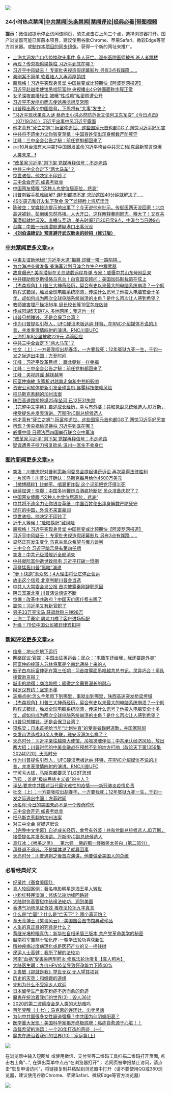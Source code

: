 ![](https://raw.githubusercontent.com/jsvpn/jsproxy/dev/64photo/fqnews-qr.jpg)

<div id="tt">
<h3>24小时热点禁闻|<a href="#%E4%B8%AD%E5%85%B1%E7%A6%81%E9%97%BB%E6%9B%B4%E5%A4%9A%E6%96%87%E7%AB%A0">中共禁闻</a>|<a href="#%E5%9B%BE%E7%89%87%E6%96%B0%E9%97%BB%E6%9B%B4%E5%A4%9A%E6%96%87%E7%AB%A0">头条禁闻</a>|<a href="#%E6%96%B0%E9%97%BB%E8%AF%84%E8%AE%BA%E6%9B%B4%E5%A4%9A%E6%96%87%E7%AB%A0">禁闻评论|<a href="#%E5%BF%85%E7%9C%8B%E7%BB%8F%E5%85%B8%E5%A5%BD%E6%96%87">经典必看</a>|<a href="https://2654106.xyz/3" target="_blank">带图视频</a></h3>
<div><b>提示：</b>微信如提示停止访问该网页，须先点击右上角三个点，选择浏览器打开。国产浏览器可能已屏蔽本项目，建议使用谷歌Chrome、苹果Safari、微软Edge等官方浏览器。或<a href="%E5%88%B6%E4%BD%9Cgit%E7%A6%81%E9%97%BB%E9%95%9C%E5%83%8F.md">制作本项目的同步镜像</a>，获得一个新的网址来推广。</div>
<ul>

<li><a href="/cnnews/20240720/2064725.md">上海大润发门口传惊悚砍头事件 多人死亡、温州医院医师被杀 杀人者跳楼</a></li>
<li><a href="/cbnews/20240720/2064742.md">再现？传央视偷梁换柱 习近平到底在哪？</a></li>
<li><a href="/topimagenews/20240720/2064777.md">习近平中风疑云！ 专家批央视造假闭幕影片 另有3点有蹊跷......</a></li>
<li><a href="/headline/20240720/2064701.md">秦刚案不简单 软着陆人大再添厚鹅绒</a></li>
<li><a href="/topimagenews/20240721/2064851.md">超规格！习近平突现身灵堂 中国巨变或比预期快【阿波罗网报道】</a></li>
<li><a href="/headline/20240720/2064796.md">习近平赴越南使馆吊唁阮富仲 央视播出4分钟画面称步履正常</a></li>
<li><a href="/cnnews/hknews/20240721/2064886.md">女子深夜直播轻生 被曝“性成瘾”私密照遭公开</a></li>
<li><a href="/ccpdope/20240721/2064828.md">习近平不发唁电而去使馆吊唁很反常图</a></li>
<li><a href="/cnnews/20240721/2064853.md">川普释出两个中国信号，下周将有“大事”发生？</a></li>
<li><a href="/sohnews/20240720/2064731.md">“习近平现状果真入谜 蔡奇王小洪必然防范张又侠何卫东军变”《今日点击》（07/19/24））习近平出事中风习近平露面</a></li>
<li><a href="/cbnews/20240720/2064752.md">他才真有“死亡之握”! 阮富仲逝世、这些国家元首也都GG了 网惊习近平好厉害</a></li>
<li><a href="/topimagenews/20240721/2064872.md">中共将不遗余力让你钱变草纸！中国百姓使出浑身解数严防死守</a></li>
<li><a href="/cbnews/20240721/2064825.md">江峰：三中全会公告之秘：前任党魁都回来了</a></li>
<li><a href="/sohnews/20240720/2064681.md">🔥🔥10月台海有大冲突❓中国爆发革命习近平垮台中共灭亡❗帕克最新预言惊爆人类未来...❗</a></li>
<li><a href="/cbnews/20240720/2064740.md">“改革家习近平”刚下架 党媒再释信号：不走老路</a></li>
<li><a href="/cbnews/20240721/2064873.md">中共三中全会定下“两大马车”？</a></li>
<li><a href="/topimagenews/20240721/2064855.md">惊世骇俗，他决定不印钞了</a></li>
<li><a href="/comments/20240721/2064812.md">三中全会开完 如丧考妣😵</a></li>
<li><a href="/topimagenews/20240721/2064907.md">中国网友傻眼 “这种人也曾位居高位，悲哀”</a></li>
<li><a href="/cnnews/20240720/2064724.md">川普刺客手机难破解? 连FBI都搞不定 求助这国40分钟就解决了…..</a></li>
<li><a href="/yule/20240721/2064827.md">49岁周迅和好友私下聚会 没了滤镜脸上坑坑洼洼</a></li>
<li><a href="/sohnews/20240720/2064732.md">陈破空：党媒接连提示他出事了？今天说他有批示。传御医两天没回家！北京高速被封。彭丽媛忽然亮相。人大开口，这样解释秦刚同志。糗大了！又有共军潜艇就地沉没。直播与互动：美东时间7月20日早9点、中港台当日晚9点</a></li>
<li><a href="/headline/20240720/2064736.md">台媒：中国一元级潜舰遭疑港口出事沉没</a></li>
<li><b><a href="/comments/20200207/1272816.md" target="_blank">《刘伯温碑记》预言避开武汉肺炎的妙招（修订版）</a></b></li>
</ul>
</div>

<div class="catlist">
<h3><a href="/cbnews/" target="_blank">中共禁闻</a><span><a href="/cbnews/" target="_blank" rel="nofollow">更多文章>></a></span></h3>
<ul>
<li><a href="/cbnews/20240721/2064991.md" target="_blank">中柬友谊新地标!“习近平大道”揭幕 却藏一带一路陷阱…</a></li>
<li><a href="/cbnews/20240721/2064974.md" target="_blank">为台海冲突做准备 美海军计划日澳合作生产中程武器</a></li>
<li><a href="/cbnews/20240721/2064973.md" target="_blank">故意曝光? 美军潜艇在关岛装载远程导弹 专家：威慑中共山东号别乱来</a></li>
<li><a href="/cbnews/20240721/2064972.md" target="_blank">中共援助俄罗斯侵略乌克兰！白宫国安顾问：美国加码制裁箭在弦上</a></li>
<li><a href="/comments/20240721/2064938.md" target="_blank">【杰森视角】川普三大神奇经历，契合有史以来最大的电脑系统崩溃？一个低阶程式错误，触发全球电脑系统崩溃，传递什么讯号？他投入电脑安全十多年，却如何成为两次全球电脑系统崩溃的主角？是什么再次让人感到希望？</a></li>
<li><a href="/cbnews/20240721/2064927.md" target="_blank">教师被害埋尸操场16年 局长校长等19官包庇凶徒</a></li>
<li><a href="/cbnews/20240721/2064926.md" target="_blank">传咸阳湖5天跳7人 多地网民：我这也一样</a></li>
<li><a href="/comments/20240721/2064914.md" target="_blank">川普只想赚钱，还是会保卫台湾？</a></li>
<li><a href="/comments/20240721/2064899.md" target="_blank">作为川普提名引荐人，UFC硬汉老板达纳·怀特，在RNC介绍媒体不说的川普，并发表激情四射的演讲。RNC川普UFC</a></li>
<li><a href="/cbnews/20240721/2064884.md" target="_blank">上海打车8公里被收229元 滴滴回应</a></li>
<li><a href="/cbnews/20240721/2064873.md" target="_blank">中共三中全会定下“两大马车”？</a></li>
<li><a href="/comments/20240721/2064869.md" target="_blank">杜文（上）：一方要我咬出胡春华，一方要我死；12年冤狱九死一生，千钧一发之际逃出中国｜方菲时间</a></li>
<li><a href="/cbnews/20240721/2064826.md" target="_blank">江峰：习近平改革目标： 跟北朝鲜一样幸福</a></li>
<li><a href="/cbnews/20240721/2064825.md" target="_blank">江峰：三中全会公告之秘：前任党魁都回来了</a></li>
<li><a href="/cbnews/20240721/2064824.md" target="_blank">江峰：央视辟谣 越抹越黑</a></li>
<li><a href="/cbnews/20240721/2064821.md" target="_blank">阮富仲病故 专家析对越南走向和中共的影响</a></li>
<li><a href="/cbnews/20240720/2064787.md" target="_blank">资安公司软体更新引发全球当机 暴露科技依赖风险</a></li>
<li><a href="/comments/20240720/2064784.md" target="_blank">把马斯克惹翻的加州法案</a></li>
<li><a href="/cbnews/20240720/2064780.md" target="_blank">陕西高速路桥垮塌25车坠河 已12死31失踪</a></li>
<li><a href="/comments/20240720/2064775.md" target="_blank">【完整中文字幕】自述成长经历，幸亏有外婆！共和党副总统候选人JD万斯，接受提名并发表演讲。万斯RNC副总统候选人</a></li>
<li><a href="/cbnews/20240720/2064752.md" target="_blank">他才真有“死亡之握”! 阮富仲逝世、这些国家元首也都GG了 网惊习近平好厉害</a></li>
<li><a href="/cbnews/20240720/2064742.md" target="_blank">再现？传央视偷梁换柱 习近平到底在哪？</a></li>
<li><a href="/cbnews/20240720/2064741.md" target="_blank">威慑中俄 日德法西四国举行联合空中军演</a></li>
<li><a href="/cbnews/20240720/2064740.md" target="_blank">“改革家习近平”刚下架 党媒再释信号：不走老路</a></li>
<li><a href="/cbnews/20240720/2064739.md" target="_blank">疑误遭男子持刀报复砍杀 温州一医生不幸身亡</a></li>

</ul>
</div>
<div class="catlist">
<h3><a href="/topimagenews/" target="_blank">图片新闻</a><span><a href="/topimagenews/" target="_blank" rel="nofollow">更多文章>></a></span></h3>
<ul>
<li><a href="/topimagenews/20240721/2064971.md" target="_blank">突发：川普庆祝对普利策新闻委员会提起诽谤诉讼 再次赢得法律胜利</a></li>
<li><a href="/topimagenews/20240721/2064955.md" target="_blank">一片欢呼！川普公开确认：马斯克每月给他4500万美元</a></li>
<li><a href="/topimagenews/20240721/2064954.md" target="_blank">【微博精粹】比躺平、唱衰更炸裂 这个词组把党吓得半死</a></li>
<li><a href="/topimagenews/20240721/2064953.md" target="_blank">继续加速！惊爆：中国多地鞭炮白酒疯抢断货 民众准备庆祝了？</a></li>
<li><a href="/topimagenews/20240721/2064907.md" target="_blank">中国网友傻眼 “这种人也曾位居高位，悲哀”</a></li>
<li><a href="/topimagenews/20240721/2064872.md" target="_blank">中共将不遗余力让你钱变草纸！中国百姓使出浑身解数严防死守</a></li>
<li><a href="/topimagenews/20240721/2064871.md" target="_blank">现在的中国，外资不来富豪润</a></li>
<li><a href="/topimagenews/20240721/2064855.md" target="_blank">惊世骇俗，他决定不印钞了</a></li>
<li><a href="/topimagenews/20240721/2064852.md" target="_blank">近千人等候！“赴陆换肝”藏风险</a></li>
<li><a href="/topimagenews/20240721/2064851.md" target="_blank">超规格！习近平突现身灵堂 中国巨变或比预期快【阿波罗网报道】</a></li>
<li><a href="/topimagenews/20240720/2064777.md" target="_blank">习近平中风疑云！ 专家批央视造假闭幕影片 另有3点有蹊跷&#8230;&#8230;</a></li>
<li><a href="/topimagenews/20240720/2064750.md" target="_blank">显然正在发生变化 乌克兰民众希望与俄方谈判</a></li>
<li><a href="/topimagenews/20240720/2064643.md" target="_blank">三中全会 习近平暗示将有第四任期</a></li>
<li><a href="/topimagenews/20240720/2064632.md" target="_blank">突发！中共元级潜舰近全舰消失</a></li>
<li><a href="/topimagenews/20240720/2064580.md" target="_blank">中共就阮富仲逝世致唁电 习近平打破一惯例</a></li>
<li><a href="/topimagenews/20240720/2064579.md" target="_blank">拜登猛轰川普“黑暗”演说</a></li>
<li><a href="/topimagenews/20240720/2064546.md" target="_blank">“萝卜快跑”惹众怒！4大理由将让它停止营运</a></li>
<li><a href="/topimagenews/20240720/2064545.md" target="_blank">放出这个信号 北京判断川普会当选</a></li>
<li><a href="/topimagenews/20240720/2064544.md" target="_blank">中共人大常委会发公报 首次披露秦刚辞职原因</a></li>
<li><a href="/topimagenews/20240720/2064543.md" target="_blank">阴云笼罩北京 川普演说惊语不断</a></li>
<li><a href="/topimagenews/20240720/2064542.md" target="_blank">惊爆！改革中共政府？中国天价医疗费去哪了</a></li>
<li><a href="/topimagenews/20240720/2064541.md" target="_blank">震惊！习近平又有新官职了</a></li>
<li><a href="/topimagenews/20240720/2064524.md" target="_blank">男子33万买宝马 获退款赔三赚98万</a></li>
<li><a href="/topimagenews/20240720/2064523.md" target="_blank">上海二手豪宅 屠龙刀成了客户进场标配</a></li>
<li><a href="/topimagenews/20240720/2064522.md" target="_blank">升级！79位中国公民被菲律宾扣押</a></li>

</ul>
</div>
<div class="catlist">
<h3><a href="/comments/" target="_blank">新闻评论</a><span><a href="/comments/" target="_blank" rel="nofollow">更多文章>></a></span></h3>
<ul>
<li><a href="/comments/20240721/2064961.md" target="_blank">维舟：地火在地下运行</a></li>
<li><a href="/comments/20240721/2064960.md" target="_blank">网络民议:官媒：中国出征奥运会；民众：“电瓶车还给我，我还要跑外卖”</a></li>
<li><a href="/comments/20240721/2064959.md" target="_blank">阮富仲的接班人苏林将军是个南北通杀上来的人</a></li>
<li><a href="/comments/20240721/2064951.md" target="_blank">影子白鸟阮富仲死在第三任期！习首度露面吊唁越共总书记，灵异巧合！军队接管新京报？</a></li>
<li><a href="/comments/20240721/2064941.md" target="_blank">城市的地得：商洛垮桥：骄傲之余需要漫长的耐心</a></li>
<li><a href="/comments/20240721/2064940.md" target="_blank">阿罗汉有约：坚定不移</a></li>
<li><a href="/comments/20240721/2064939.md" target="_blank">冻梅点树:怎么今年雨下到哪里，事就出到哪里，陕西高速突发桥梁垮塌</a></li>
<li><a href="/comments/20240721/2064938.md" target="_blank">【杰森视角】川普三大神奇经历，契合有史以来最大的电脑系统崩溃？一个低阶程式错误，触发全球电脑系统崩溃，传递什么讯号？他投入电脑安全十多年，却如何成为两次全球电脑系统崩溃的主角？是什么再次让人感到希望？</a></li>
<li><a href="/comments/20240721/2064914.md" target="_blank">川普只想赚钱，还是会保卫台湾？</a></li>
<li><a href="/comments/20240721/2064909.md" target="_blank">项栋梁：日本首相给当年“计划生育”的受害者鞠躬道歉，并国家赔偿</a></li>
<li><a href="/comments/20240721/2064908.md" target="_blank">突发山洪造成30余人失联，雅安汉源怎么样了？</a></li>
<li><a href="/comments/20240721/2064904.md" target="_blank">天亮时分：习近平亲往越南大使馆，吊唁灵魂伴侣；中共承认经济风险，放出两大招；川普时代的中美金融战在预想不到的地方打响（政论天下第1359集 20240720）天亮时分</a></li>
<li><a href="/comments/20240721/2064899.md" target="_blank">作为川普提名引荐人，UFC硬汉老板达纳·怀特，在RNC介绍媒体不说的川普，并发表激情四射的演讲。RNC川普UFC</a></li>
<li><a href="/comments/20240721/2064889.md" target="_blank">宁可亏大钱，马斯克都要灭了LGBT思想</a></li>
<li><a href="/comments/20240721/2064876.md" target="_blank">飞狐 ：谁是“极端民族主义者”的主人？</a></li>
<li><a href="/comments/20240721/2064875.md" target="_blank">译丛:要求中共国对当代最灾难性的疫情——新冠肺炎疫情负责</a></li>
<li><a href="/comments/20240721/2064869.md" target="_blank">杜文（上）：一方要我咬出胡春华，一方要我死；12年冤狱九死一生，千钧一发之际逃出中国｜方菲时间</a></li>
<li><a href="/comments/20240721/2064856.md" target="_blank">汤名晖:今日的美国未必不是一个传奇时代</a></li>
<li><a href="/comments/20240721/2064812.md" target="_blank">三中全会开完 如丧考妣😵</a></li>
<li><a href="/comments/20240720/2064784.md" target="_blank">把马斯克惹翻的加州法案</a></li>
<li><a href="/comments/20240720/2064783.md" target="_blank">对三中全会 官媒这麽说</a></li>
<li><a href="/comments/20240720/2064775.md" target="_blank">【完整中文字幕】自述成长经历，幸亏有外婆！共和党副总统候选人JD万斯，接受提名并发表演讲。万斯RNC副总统候选人</a></li>
<li><a href="/comments/20240720/2064729.md" target="_blank">袁红冰：《唯美之灵》    第六卷    佛的那一缕微笑太苍白（第二部分）</a></li>
<li><a href="/comments/20240720/2064711.md" target="_blank">拜登退不退选，不是媒体说了就算回事</a></li>
<li><a href="/comments/20240720/2064655.md" target="_blank">天亮时分：川普遇刺之後首次演讲，他要做全美国人的总统</a></li>

</ul>
</div>

<div class="catlist">
<h3>必看经典好文</h3>
<ul>
<li><a href="/taiwannews/20210119/1470524.md" target="_blank">纪录片《蚕食美国1》</a></li>
<li><a href="/comments/20200523/1332915.md" target="_blank">真人轮回案例：著名电影明星是海王星人转世</a></li>
<li><a href="/aomi/life/20210719/1589642.md" target="_blank">小粉红移民澳洲：修炼法轮功峰回路转</a></li>
<li><a href="/cbnews/20220713/1757692.md" target="_blank">大陆财务高管狱中结缘法轮功，润到美国</a></li>
<li><a href="/comments/20200517/1330064.md" target="_blank">香港气功师见证奇效 推荐法轮功九字真言</a></li>
<li><a href="/comments/20150430/391326.md" target="_blank">什么是“亡国”？什么是“亡天下”？ 哪个真可怕？</a></li>
<li><a href="/comments/20220925/1789151.md" target="_blank">章天亮博士《笑谈风云》-美国国会图书馆典藏珍品</a></li>
<li><a href="/comments/20220717/1759493.md" target="_blank">人生的真正目的究竟是什么？</a></li>
<li><a href="/lifebaike/20180921/1001174.md" target="_blank">黄继光堵枪眼真伪：新华社自相矛盾三版本 共产党革命美学的秘密</a></li>
<li><a href="/comments/20200123/1263458.md" target="_blank">越南将军苦熬十轮化疗-一朝学法轮功喜获新生</a></li>
<li><a href="/lifebaike/20230911/1932098.md" target="_blank">精神疾病过度病理化或是医药产业的又一摇钱树</a></li>
<li><a href="/ccpdope/20200729/1369047.md" target="_blank">民运人士高健：我所了解的法轮功</a></li>
<li><a href="/comments/20210720/1514622.md" target="_blank">河南“血祸”受害染丙型肝炎 修炼法轮功康复【真人照片】</a></li>
<li><a href="/comments/20231220/1976789.md" target="_blank">大陆医生曝：九价HPV疫苗导致怀孕能力下降40%</a></li>
<li><a href="/topimagenews/20170331/738673.md" target="_blank">关贵敏《那就是我》举世无双 无人望其项背</a></li>
<li><a href="/cbnews/20190219/1083302.md" target="_blank">历史的天空：和嫦娥的道缘</a></li>
<li><a href="/comments/20200620/1346848.md" target="_blank">先知为什么不受家乡人欢迎</a></li>
<li><a href="/comments/20210324/1511732.md" target="_blank">日本留学生严重花粉症不药而愈的奇迹</a></li>
<li><a href="/topimagenews/20180521/945342.md" target="_blank">魔鬼在统治着我们的世界(3)：毁人36计</a></li>
<li><a href="/comments/20200712/1359432.md" target="_blank">2020的第二波瘟疫会是人类的大劫难吗</a></li>
<li><a href="/comments/20240703/2057730.md" target="_blank">百年梦醒（十七）：马克思的连环计、出卖灵魂</a></li>
<li><a href="/comments/20240126/1992850.md" target="_blank">为何中共国很多女性霸道强横？中共国为何阴盛阳衰？</a></li>
<li><a href="/comments/20201115/1431139.md" target="_blank">医学重大发现！美国科学家揭开终极底牌：癌症自愈源于心脏！！</a></li>
<li><a href="/comments/20231130/1967587.md" target="_blank">承载希望的海鸥：一个20年打造的奇迹 （一）</a></li>
<li><a href="/topimagenews/20180529/950153.md" target="_blank">魔鬼在统治着我们的世界(10)：家庭篇(上)</a></li>

</ul>
</div>

![](https://raw.githubusercontent.com/jsvpn/jsproxy/dev/64photo/fqnews-qr.jpg)

在浏览器中输入短网址 或使用微信、支付宝等二维码工具扫描二维码打开页面, 点击右上角"...", 在弹出菜单中点击“在浏览器打开”； 若网页被举报禁止访问，请点击“恢复申请访问”，将链接复制并粘贴到浏览器中打开（请不要使用QQ或360浏览器，建议使用谷歌Chrome、苹果Safari、微软Edge等官方浏览器）

![](https://raw.githubusercontent.com/jsvpn/jsproxy/dev/64photo/wx.jpg)